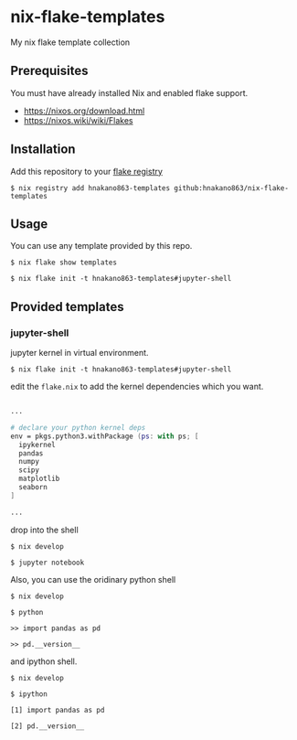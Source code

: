 # nix-flake-templates
My nix flake template collection

## Prerequisites

You must have already installed Nix and enabled flake support.

- https://nixos.org/download.html
- https://nixos.wiki/wiki/Flakes

## Installation

Add this repository to your [flake registry](https://nixos.org/manual/nix/unstable/command-ref/new-cli/nix3-registry.html)

```console
$ nix registry add hnakano863-templates github:hnakano863/nix-flake-templates
```

## Usage

You can use any template provided by this repo.

```console
$ nix flake show templates
```

```console
$ nix flake init -t hnakano863-templates#jupyter-shell
```

## Provided templates

### jupyter-shell

jupyter kernel in virtual environment.

```console
$ nix flake init -t hnakano863-templates#jupyter-shell
```

edit the `flake.nix` to add the kernel dependencies which you want.

```nix flake.nix

...

# declare your python kernel deps
env = pkgs.python3.withPackage (ps: with ps; [
  ipykernel
  pandas
  numpy
  scipy
  matplotlib
  seaborn
]

...

```

drop into the shell

```console
$ nix develop

$ jupyter notebook
```

Also, you can use the oridinary python shell

```console
$ nix develop

$ python

>> import pandas as pd

>> pd.__version__

```

and ipython shell.

```console
$ nix develop

$ ipython

[1] import pandas as pd

[2] pd.__version__

```
